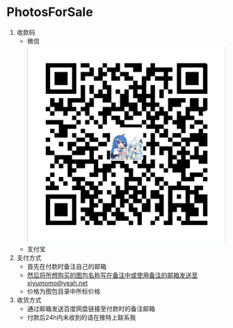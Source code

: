 # PhotosForSale
1. 收款码
    - 微信  
    ![微信收款码](https://github.com/XiyuMomo/PhotosForSale/blob/main/ReadMeImages/wechat.png)
    - 支付宝
2. 支付方式
    - 首先在付款时备注自己的邮箱
    - 然后将所想购买的图包名称写在备注中或使用备注的邮箱发送至xiyumomo@yeah.net
    - 价格为图包目录中所标价格
3. 收货方式
    - 通过邮箱发送百度网盘链接至付款时的备注邮箱
    - 付款后24h内未收到的请在推特上联系我